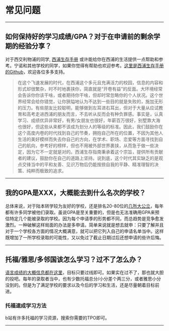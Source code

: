 # 常见问题

***

## 如何保持好的学习成绩/GPA？对于在申请前的剩余学期的经验分享？

对于西交利物浦的同学, [西浦生存手册](https://www.xjtludiy.wiki/) 或许能给你在西浦的生活提供一点帮助和参考。宁诺和其他学校的同学，如果你觉得有帮助也欢迎参考。[这里是西浦生存手册的Github](https://github.com/DylanLIiii/XJTLU-manual)，欢迎各位多多支持。

>在这个飞速发展的时代，在西浦这个多元且充满活力的校园，信息的内容和形式却很繁杂，时不时地裹挟你，简直就是“开卷有益”的反面。大环境经常会告诉你你该干啥，或者期待你干啥，但却时常忽略你的个人状况。这个世界经常会给你错觉，让你狭隘地认为不达到一些目的就是失败的，施加无形的压力。有些朋友比较聪明，能够做到左耳进右耳出，但对于大量从应试教育和高考走进西浦的朋友而言，不去听从反而会有种负罪感。事实是，认真学习、成绩优异非常好，有男/女朋友也很好，年薪百万很好，别墅靠大海也很好，但这些从来都不该成为划分人的等级的标准。因此，我们鼓励你在这个高度内卷的时代找到自己的节奏，拥抱自己所在的位置，不因为其他人生活的美好模样而失去你自己的方向，在学术、职场、恋爱等方面寻找到自己的航向，参考好的榜样，但也不用被外部世界裹挟，从而急于做一些决定，因为它不一定就是对的。西浦生存指南秉承着这个宗旨，提供所有贡献者的建议，鼓励你在自己的道路上坚持。说到底，这个时代其实缺乏的是观点交锋当中的平和友善、见识万物后仍能按捺自我的平静、精准理智的决策、纯粹而极致的追求。

***

## 我的GPA是XXX，大概能去到什么名次的学校？

总体来说，对于陆本转学较为友好的学校，还是排名20-80位的[几所大公立](school)，每年都有许多同学被他们录取。虽说GPA是至关重要的，但是也无法准确用GPA来预估特定几个能被录取的学校。因为每个申请季的形势都不同，而总趋势是竞争愈发激烈。一种破解这样局面的办法是多申请。简单来说就是想去就申：只要了解并且对于一个学校各方面的情况大概满意，就可以把它列入自己的申请名单当中。这样既增加了一所学校录取的可能性，又以免过了截止日期过后还想申请的些许后悔。

***

## 托福/雅思/多邻国该怎么学习？过不了怎么办？

[语言成绩的大概信息都在这里](material)，目标只要过线即可。如果实在过不了，那也就大胆的投吧。每年的录取者当中，也有少数托福总分/小分差个两三分，或者雅思小分没到的。但是为了满足学校的要求以及今后的学习和生活，还是尽量朝着目标前进。

### 托福速成学习方法

b站有许多托福的学习资源，搜索你需要的TPO即可。
***
